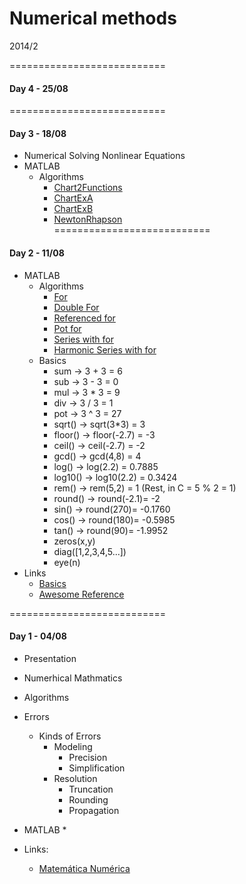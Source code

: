Numerical methods
===========================

2014/2

===========================

#### Day 4 - 25/08


===========================

#### Day 3 - 18/08
* Numerical Solving Nonlinear Equations
* MATLAB
   * Algorithms
      *  [Chart2Functions](https://github.com/marceloboeira/eng-class-numerical-methods/blob/master/day-03/chart2functions.m)
      *  [ChartExA](https://github.com/marceloboeira/eng-class-numerical-methods/blob/master/day-03/chartExA.m)
      *  [ChartExB](https://github.com/marceloboeira/eng-class-numerical-methods/blob/master/day-03/chartExB.m)
      *  [NewtonRhapson](https://github.com/marceloboeira/eng-class-numerical-methods/blob/master/day-03/NewtonRaphson.m)  
===========================



#### Day 2 - 11/08
* MATLAB 
    * Algorithms
        * [For](https://github.com/marceloboeira/eng-class-numerical-methods/blob/master/day-02/for.m)
        * [Double For](https://github.com/marceloboeira/eng-class-numerical-methods/blob/master/day-02/for2.m)
        * [Referenced for](https://github.com/marceloboeira/eng-class-numerical-methods/blob/master/day-02/for3.m)
        * [Pot for](https://github.com/marceloboeira/eng-class-numerical-methods/blob/master/day-02/for4.m)
        * [Series with for](https://github.com/marceloboeira/eng-class-numerical-methods/blob/master/day-02/for5.m)
        * [Harmonic Series with for](https://github.com/marceloboeira/eng-class-numerical-methods/blob/master/day-02/for6.m)
    * Basics
        * sum -> 3 + 3 = 6
        * sub -> 3 - 3 = 0
        * mul -> 3 * 3 = 9
        * div -> 3 / 3 = 1
        * pot -> 3 ^ 3 = 27 
        * sqrt() -> sqrt(3*3) = 3
        * floor() -> floor(-2.7) = -3
        * ceil() -> ceil(-2.7) = -2
        * gcd() -> gcd(4,8) = 4
        * log() -> log(2.2) = 0.7885
        * log10() -> log10(2.2) = 0.3424
        * rem() -> rem(5,2) = 1 (Rest, in C = 5 % 2 = 1)
        * round() -> round(-2.1)= -2
        * sin() -> round(270)= -0.1760
        * cos() -> round(180)= -0.5985
        * tan() -> round(90)= -1.9952
        * zeros(x,y)
        * diag([1,2,3,4,5...])
        * eye(n)
* Links
    * [Basics](https://moodle.up.pt/pluginfile.php/18561/mod_resource/content/2/Matlab/Funcoes4.pdf)
    * [Awesome Reference](http://www1.univap.br/spilling/CN/apostila4.pdf)

===========================

#### Day 1 - 04/08
* Presentation
* Numerhical Mathmatics
* Algorithms
* Errors
  * Kinds of Errors
    * Modeling
      * Precision
      * Simplification
    * Resolution
      * Truncation
      * Rounding
      * Propagation
  
* MATLAB
  * 
* Links:
  * [Matemática Numérica](http://www.das.ufsc.br/~camponog/Disciplinas/DAS-5103/Slides/l1-intro.pdf)



